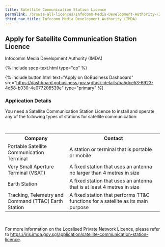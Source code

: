 ```yaml
---
title: Satellite Communication Station Licence
permalink: /browse-all-licences/Infocomm-Media-Development-Authority-(IMDA)/Satellite-Communication-Station-Licence
third_nav_title: Infocomm Media Development Authority (IMDA)
---
```


## Apply for Satellite Communication Station Licence

Infocomm Media Development Authority (IMDA)

{% include spcp-text.html type="cp" %}

{% include button.html text="Apply on GoBusiness Dashboard" src="https://dashboard.gobusiness.gov.sg/task-details/ba5dce53-6923-4d58-b030-4e077208539e" type="primary" %}

<H3>Application Details</H3>

<p>You need a Satellite Communication Station Licence to install and operate any of the following types of stations for satellite communication:</p>
<br>
<table>
<tr>
<th style="width:40%">Company</th>
<th>Contact</th>
</tr>
<tr>
<td>Portable Satellite Communication Terminal</td>
<td>A station or terminal that is portable or mobile</td>
</tr>
<tr>
<td>Very Small Aperture Terminal (VSAT)</td>
<td>A fixed station that uses an antenna no larger than 4 metres in size</td>
</tr>
<tr>
<td>Earth Station</td>
<td>A fixed station that uses an antenna that is at least 4 metres in size</td>
</tr>
<tr>
<td>Tracking, Telemetry and Command (TT&C) Earth Station</td>
<td>A fixed station that performs TT&C functions for a satellite as its main purpose</td>
</tr>
</table> 
<br>
<p>For more information on the Localised Private Network Licence, please refer to <a href="https://iris.imda.gov.sg/application/satellite-communication-station-licence">https://iris.imda.gov.sg/application/satellite-communication-station-licence</a>.</p>

